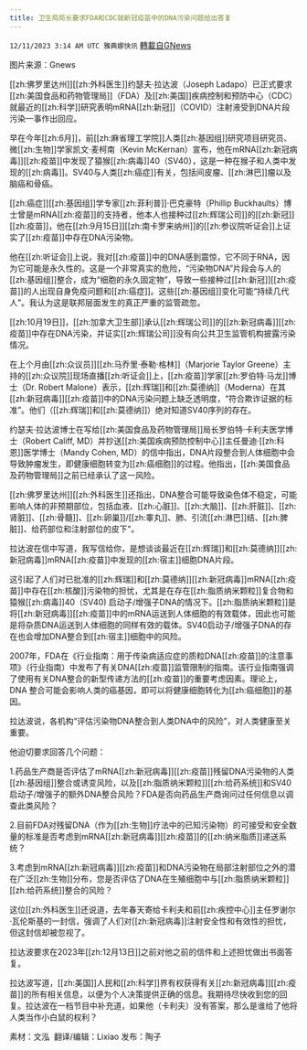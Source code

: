 ```yaml
---
title: 卫生局局长要求FDA和CDC就新冠疫苗中的DNA污染问题给出答复
---
```

`12/11/2023 3:14 AM UTC 雅典娜快讯` [轉載自GNews](https://gnews.org/articles/2094624)

图片来源：Gnews

[[zh:佛罗里达州]][[zh:外科医生]]约瑟夫·拉达波（Joseph Ladapo）已正式要求[[zh:美国食品和药物管理局]]（FDA）及[[zh:美国]]疾病控制和预防中心（CDC）就最近的[[zh:科学]]研究表明mRNA[[zh:新冠]]（COVID）注射液受到DNA片段污染一事作出回应。

早在今年[[zh:6月]]，前[[zh:麻省理工学院]]人类[[zh:基因组]]研究项目研究员、微[[zh:生物]]学家凯文·麦柯南（Kevin McKernan）宣布，他在mRNA[[zh:新冠病毒]][[zh:疫苗]]中发现了猿猴[[zh:病毒]]40（SV40），这是一种在猴子和人类中发现的[[zh:病毒]]。SV40与人类[[zh:癌症]]有关，包括间皮瘤、[[zh:淋巴]]瘤以及脑癌和骨癌。

[[zh:癌症]][[zh:基因组]]学专家[[zh:菲利普]]·巴克豪特（Phillip Buckhaults）博士曾是mRNA[[zh:疫苗]]的支持者，他本人也接种过[[zh:辉瑞公司]]的[[zh:新冠]][[zh:疫苗]]，他在[[zh:9月15日]][[zh:南卡罗来纳州]]的[[zh:参议院听证会]]上证实了[[zh:疫苗]]中存在DNA污染物。

他在[[zh:听证会]]上说，我对[[zh:疫苗]]中的DNA感到震惊，它不同于RNA，因为它可能是永久性的。这是一个非常真实的危险，“污染物DNA”片段会与人的[[zh:基因组]]整合，成为“细胞的永久固定物”，导致一些接种过[[zh:新冠]][[zh:疫苗]]的人出现自身免疫问题和[[zh:癌症]]。这些[[zh:基因组]]变化可能“持续几代人”。我认为这是联邦层面发生的真正严重的监管疏忽。

[[zh:10月19日]]，[[zh:加拿大卫生部]]承认[[zh:辉瑞公司]]的[[zh:新冠病毒]][[zh:疫苗]]中存在DNA污染，并证实[[zh:辉瑞公司]]没有向公共卫生监管机构披露污染情况。

在上个月由[[zh:众议员]][[zh:马乔里·泰勒·格林]]（Marjorie Taylor Greene）主持的[[zh:众议院]]现场直播[[zh:听证会]]上，[[zh:疫苗]]学家[[zh:罗伯特·马龙]]博士（Dr. Robert Malone）表示，[[zh:辉瑞]]和[[zh:莫德纳]]（Moderna）在其[[zh:新冠病毒]][[zh:疫苗]]中的DNA污染问题上缺乏透明度，“符合欺诈证据的标准”。他们（[[zh:辉瑞]]和[[zh:莫德纳]]）绝对知道SV40序列的存在。

约瑟夫·拉达波博士在写给[[zh:美国食品及药物管理局]]局长罗伯特·卡利夫医学博士（Robert Califf, MD）并抄送[[zh:美国疾病预防控制中心]]主任曼迪·[[zh:科恩]]医学博士（Mandy Cohen, MD）的信中指出，DNA片段整合到人体细胞中会导致肿瘤发生，即健康细胞转变为[[zh:癌细胞]]的过程。他指出，[[zh:美国食品及药物管理局]]之前已经承认了这一风险。

[[zh:佛罗里达州]][[zh:外科医生]]还指出，DNA整合可能导致染色体不稳定，可能影响人体的非预期部位，包括血液、[[zh:心脏]]、[[zh:大脑]]、[[zh:肝脏]]、[[zh:肾脏]]、[[zh:骨髓]]、[[zh:卵巢]]/[[zh:睾丸]]、肺、引流[[zh:淋巴]]结、[[zh:脾脏]]、给药部位和注射部位的皮下"。

拉达波在信中写道，我写信给你，是想谈谈最近在[[zh:辉瑞]]和[[zh:莫德纳]][[zh:新冠病毒]]mRNA[[zh:疫苗]]中发现的[[zh:宿主]]细胞DNA片段。

这引起了人们对已批准的[[zh:辉瑞]]和[[zh:莫德纳]][[zh:新冠病毒]]mRNA[[zh:疫苗]]中存在[[zh:核酸]]污染物的担忧，尤其是在存在[[zh:脂质纳米颗粒]]复合物和猿猴[[zh:病毒]]40（SV40) 启动子/增强子DNA的情况下。[[zh:脂质纳米颗粒]]是将[[zh:新冠病毒]][[zh:疫苗]]中的mRNA运送到人体细胞的有效载体，因此也可能是将杂质DNA运送到人体细胞的同样有效的载体。SV40启动子/增强子DNA的存在也会增加DNA整合到[[zh:宿主]]细胞中的风险。

2007年，FDA在《行业指南：用于传染病适应症的质粒DNA[[zh:疫苗]]的注意事项》（行业指南）中发布了有关DNA[[zh:疫苗]]监管限制的指南。该行业指南强调了使用有关DNA整合的新型传递方法的[[zh:疫苗]]的重要考虑因素。理论上，DNA 整合可能会影响人类的癌基因，即可以将健康细胞转化为[[zh:癌细胞]]的基因。

拉达波说，各机构“评估污染物DNA整合到人类DNA中的风险”，对人类健康至关重要。

他迫切要求回答几个问题：

1.药品生产商是否评估了mRNA[[zh:新冠病毒]][[zh:疫苗]]残留DNA污染物的人类[[zh:基因组]]整合或诱变风险，以及[[zh:脂质纳米颗粒]][[zh:给药系统]]和SV40启动子/增强子的额外DNA整合风险？FDA是否向药品生产商询问过任何信息以调查此类风险？

2.目前FDA对残留DNA（作为[[zh:生物]]疗法中的已知污染物）的可接受和安全数量的标准是否考虑到mRNA[[zh:新冠病毒]][[zh:疫苗]]的[[zh:纳米脂质]]递送系统？

3.考虑到mRNA[[zh:新冠病毒]][[zh:疫苗]]和DNA污染物在局部注射部位之外的潜在广泛[[zh:生物]]分布，您是否评估了DNA在生殖细胞中与[[zh:脂质纳米颗粒]][[zh:给药系统]]整合的风险？

这位[[zh:外科医生]]还说道，去年春天寄给卡利夫和前[[zh:疾控中心]]主任罗谢尔·瓦伦斯基的一封信，强调了人们对[[zh:新冠病毒]]注射安全性和有效性的担忧，但这封信却被忽视了。

拉达波要求在2023年[[zh:12月13日]]之前对他之前的信件和上述担忧做出书面答复。

拉达波写道，[[zh:美国]]人民和[[zh:科学]]界有权获得有关[[zh:新冠病毒]][[zh:疫苗]]的所有相关信息，以便为个人决策提供正确的信息。我期待尽快收到您的回复。拉达波在一档节目中补充道，如果他（卡利夫）没有答案，那么是谁给了他将人类当作小白鼠的权利？

   
素材：文泓   翻译/编辑：Lixiao  发布：陶子

